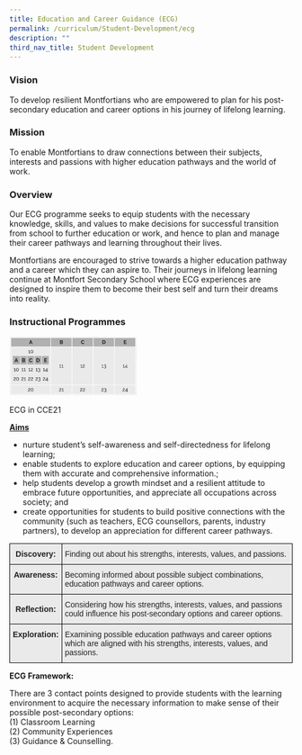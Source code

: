 ```yaml
---
title: Education and Career Guidance (ECG)
permalink: /curriculum/Student-Development/ecg
description: ""
third_nav_title: Student Development
---
```

### Vision
To develop resilient Montfortians who are empowered to plan for his post-secondary education and career options in his journey of lifelong learning.

### Mission
To enable Montfortians to draw connections between their subjects, interests and passions with higher education pathways and the world of work.

### Overview
Our ECG programme seeks to equip students with the necessary knowledge, skills, and values to make decisions for successful transition from school to further education or work, and hence to plan and manage their career pathways and learning throughout their lives. 

Montfortians are encouraged to strive towards a higher education pathway and a career which they can aspire to. Their journeys in lifelong learning continue at Montfort Secondary School where ECG experiences are designed to inspire them to become their best self and turn their dreams into reality.


### Instructional Programmes

<img src="/images/ecg-ip.png" 
     style="width:45%">
		 
ECG in CCE21

<u><strong>Aims</strong></u>

* nurture student’s self-awareness and self-directedness for lifelong learning;
* enable students to explore education and career options, by equipping them with accurate and comprehensive information.;
* help students develop a growth mindset and a resilient attitude to embrace future opportunities, and appreciate all occupations across society; and
* create opportunities for students to build positive connections with the community (such as teachers, ECG counsellors, parents, industry partners), to develop an appreciation for different career pathways.


<style type="text/css">
.tg  {border-collapse:collapse;border-spacing:0;margin:0px auto;}
.tg td{border-color:black;border-style:solid;border-width:1px;font-family:Arial, sans-serif;font-size:14px;
  overflow:hidden;padding:10px 5px;word-break:normal;}
.tg th{border-color:black;border-style:solid;border-width:1px;font-family:Arial, sans-serif;font-size:14px;
  font-weight:normal;overflow:hidden;padding:10px 5px;word-break:normal;}
.tg .tg-n4qt{background-color:#EAEAEA;color:#222;font-weight:bold;text-align:center;vertical-align:top}
.tg .tg-j0e3{background-color:#EAEAEA;color:#222;font-weight:bold;text-align:center;vertical-align:middle}
.tg .tg-bvia{background-color:#EAEAEA;color:#222;text-align:left;vertical-align:middle}
</style>
<table class="tg">
<tbody>
  <tr>
    <td class="tg-n4qt">Discovery:</td>
    <td class="tg-bvia"><span style="color:#222;background-color:#EAEAEA">Finding out about his strengths, interests, values, and passions.</span></td>
  </tr>
  <tr>
    <td class="tg-n4qt">Awareness:</td>
    <td class="tg-bvia"><span style="color:#222;background-color:#EAEAEA">Becoming informed about possible subject combinations, education pathways and career options.</span></td>
  </tr>
  <tr>
    <td class="tg-j0e3"><span style="color:#222;background-color:#EAEAEA"> </span>Reflection:</td>
    <td class="tg-bvia"><span style="color:#222;background-color:#EAEAEA">Considering how his strengths, interests, values, and passions could influence his post-secondary options and career options. </span></td>
  </tr>
  <tr>
    <td class="tg-n4qt">Exploration: </td>
    <td class="tg-bvia"><span style="color:#222;background-color:#EAEAEA">Examining possible education pathways and career options which are aligned with his strengths, interests, values, and passions. </span></td>
  </tr>
</tbody>
</table>


**ECG Framework:** 

  

There are 3 contact points designed to provide students with the learning environment to acquire the necessary information to make sense of their possible post-secondary options:     
(1) Classroom Learning   
(2) Community Experiences     
(3) Guidance & Counselling.